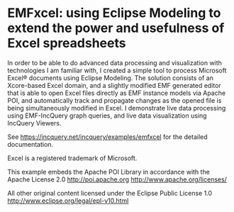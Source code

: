 # EMFxcel: using Eclipse Modeling to extend the power and usefulness of Excel spreadsheets

In order to be able to do advanced data processing and visualization with technologies I am familiar with, I created a simple tool to process Microsoft Excel® documents using Eclipse Modeling. The solution consists of an Xcore-based Excel domain, and a slightly modified EMF generated editor that is able to open Excel files directly as EMF instance models via Apache POI, and automatically track and propagate changes as the opened file is being simultaneously modified in Excel. I demonstrate live data processing using EMF-IncQuery graph queries, and live data visualization using IncQuery Viewers.

See https://incquery.net/incquery/examples/emfxcel for the detailed documentation.


Excel is a registered trademark of Microsoft.

This example embeds the Apache POI Library in accordance with the Apache License 2.0
http://poi.apache.org
http://www.apache.org/licenses/

All other original content licensed under the Eclipse Public License 1.0
http://www.eclipse.org/legal/epl-v10.html
